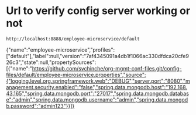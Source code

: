 # Url to verify config server working or not 

``` http://localhost:8888/employee-microservice/default ```


{"name":"employee-microservice","profiles":["default"],"label":null,"version":"7af4345091a4db1f1066ac330dfdca20cfe926c3","state":null,"propertySources":[{"name":"https://github.com/svchinche/org-mgmt-conf-files.git/config-files/default/employee-microservice.properties","source":{"logging.level.org.springframework.web":"DEBUG","server.port":"8080","management.security.enabled":"false","spring.data.mongodb.host":"192.168.43.165","spring.data.mongodb.port":"27017","spring.data.mongodb.database":"admin","spring.data.mongodb.username":"admin","spring.data.mongodb.password":"admin123"}}]} 